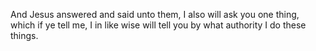 And Jesus answered and said unto them, I also will ask you one thing, which if ye tell me, I in like wise will tell you by what authority I do these things.
